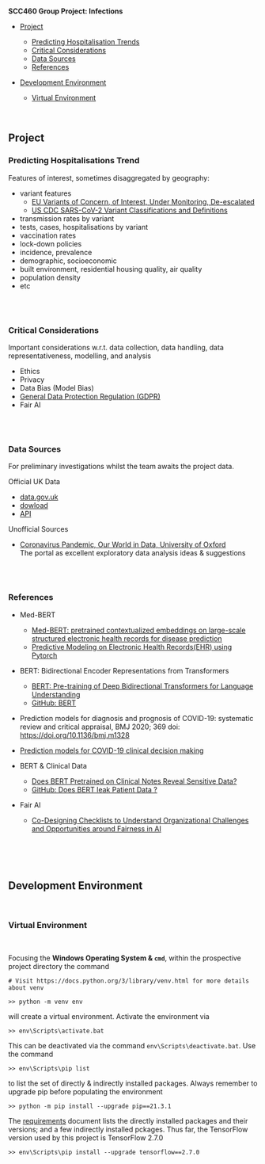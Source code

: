 
<br>

**SCC460 Group Project: Infections**

* [Project](#project)
  * [Predicting Hospitalisation Trends](#predicting-hospitalisations-trend)
  * [Critical Considerations](#critical-considerations)
  * [Data Sources](#data-sources)
  * [References](#references)
  
* [Development Environment](#development-environment)
  * [Virtual Environment](#virtual-environment)


<br>

## Project

### Predicting Hospitalisations Trend

Features of interest, sometimes disaggregated by geography:

* variant features
  * [EU Variants of Concern, of Interest, Under Monitoring, De-escalated](https://www.ecdc.europa.eu/en/covid-19/variants-concern)<br>
  * [US CDC SARS-CoV-2 Variant Classifications and Definitions](https://www.cdc.gov/coronavirus/2019-ncov/variants/variant-info.html)
* transmission rates by variant
* tests, cases, hospitalisations by variant
* vaccination rates
* lock-down policies
* incidence, prevalence
* demographic, socioeconomic
* built environment, residential housing quality, air quality
* population density
* etc

<br>
<br>

### Critical Considerations

Important considerations w.r.t. data collection, data handling, data representativeness, modelling, and analysis

* Ethics
* Privacy
* Data Bias (Model Bias)
* [General Data Protection Regulation (GDPR)](https://gdpr-info.eu)
* Fair AI

<br>
<br>

### Data Sources

For preliminary investigations whilst the team awaits the project data.

Official UK Data
* [data.gov.uk](https://coronavirus.data.gov.uk)
* [dowload](https://coronavirus.data.gov.uk/details/download)
* [API](https://coronavirus.data.gov.uk/details/developers-guide)

Unofficial Sources
* [Coronavirus Pandemic, Our World in Data, University of Oxford](https://ourworldindata.org/coronavirus)<br>The portal as excellent exploratory data analysis ideas & suggestions

<br>
<br>

### References

* Med-BERT
  * [Med-BERT: pretrained contextualized embeddings on large-scale structured electronic health records for disease prediction](https://www.nature.com/articles/s41746-021-00455-y)
  * [Predictive Modeling on Electronic Health Records(EHR) using Pytorch](https://github.com/ZhiGroup/pytorch_ehr)

* BERT: Bidirectional Encoder Representations from Transformers
  * [BERT: Pre-training of Deep Bidirectional Transformers for Language Understanding](https://arxiv.org/abs/1810.04805)
  * [GitHub: BERT](https://github.com/google-research/bert)
  
* Prediction models for diagnosis and prognosis of COVID-19: systematic review and critical appraisal, BMJ 2020; 369
  doi: https://doi.org/10.1136/bmj.m1328

* [Prediction models for COVID-19 clinical decision making](https://www.thelancet.com/journals/landig/article/PIIS2589-7500(20)30226-0/fulltext) 

* BERT & Clinical Data
  * [Does BERT Pretrained on Clinical Notes Reveal Sensitive Data?](https://aclanthology.org/2021.naacl-main.73.pdf)
  * [GitHub: Does BERT leak Patient Data ?](https://github.com/elehman16/exposing_patient_data_release)

* Fair AI
  * [Co-Designing Checklists to Understand Organizational Challenges and Opportunities around Fairness in AI](https://dl.acm.org/doi/10.1145/3313831.3376445)


<br>
<br>
<br>

## Development Environment

<br>

### Virtual Environment

<br>

Focusing the **Windows Operating System & `cmd`**, within the prospective project directory the command

```
# Visit https://docs.python.org/3/library/venv.html for more details about venv

>> python -m venv env

```

will create a virtual environment.  Activate the environment via

```
>> env\Scripts\activate.bat
```

This can be deactivated via the command `env\Scripts\deactivate.bat`.  Use the command

```
>> env\Scripts\pip list
```

to list the set of directly & indirectly installed packages.  Always remember to upgrade pip before populating the environment

```
>> python -m pip install --upgrade pip==21.3.1
```

The [requirements](requirements.txt) document lists the directly installed packages and their versions; and a few
indirectly installed pckages.  Thus far, the TensorFlow version used by this project is TensorFlow 2.7.0

```
>> env\Scripts\pip install --upgrade tensorflow==2.7.0
```



<br>
<br>
<br>
<br>

<br>
<br>
<br>
<br>


